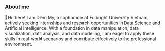 ### About me
👋Hi there! I am Diem My, a sophomore at Fulbright University Vietnam, actively seeking internships and research opportunities in Data Science and Artificial Intelligence. With a foundation in data manipulation, data visualization, data analysis, and data modeling, I am eager to apply these skills in real-world scenarios and contribute effectively to the professional environment.

<!--
**diemmylelelele/diemmylelelele** is a ✨ _special_ ✨ repository because its `README.md` (this file) appears on your GitHub profile.

Here are some ideas to get you started:

- 🔭 I’m currently working on ...
- 🌱 I’m currently learning ...
- 👯 I’m looking to collaborate on ...
- 🤔 I’m looking for help with ...
- 💬 Ask me about ...
- 📫 How to reach me: ...
- 😄 Pronouns: ...
- ⚡ Fun fact: ...
-->
